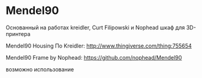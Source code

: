 # Mendel90
Основанный на работах kreidler, Curt Filipowski и Nophead шкаф для 3D-принтера 

Mendel90 Housing По Kreidler:
 http://www.thingiverse.com/thing:755654 
 
 Mendel90 Frame by Nophead:
https://github.com/nophead/Mendel90

возможно использование 
